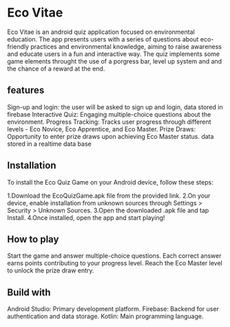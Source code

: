 Eco Vitae 
=================================
Eco Vitae is an android quiz application focused on environmental education. 
The app presents users with a series of questions about eco-friendly practices and environmental
knowledge, aiming to raise awareness and educate users in a fun and interactive way. 
The quiz implements some game elements throught the use of a porgress bar, level up system and
and the chance of a reward at the end.

features
----------------------------------
Sign-up and login: the user will be asked to sign up and login, data stored in firebase
Interactive Quiz: Engaging multiple-choice questions about the environment.
Progress Tracking: Tracks user progress through different levels - Eco Novice, Eco Apprentice, and Eco Master.
Prize Draws: Opportunity to enter prize draws upon achieving Eco Master status. data stored in a realtime data base

Installation
----------------------
To install the Eco Quiz Game on your Android device, follow these steps:

1.Download the EcoQuizGame.apk file from the provided link.
2.On your device, enable installation from unknown sources through Settings > Security > Unknown Sources.
3.Open the downloaded .apk file and tap Install.
4.Once installed, open the app and start playing!

How to play
---------------
Start the game and answer multiple-choice questions.
Each correct answer earns points contributing to your progress level.
Reach the Eco Master level to unlock the prize draw entry.

Build with
--------------
Android Studio: Primary development platform.
Firebase: Backend for user authentication and data storage.
Kotlin: Main programming language.


